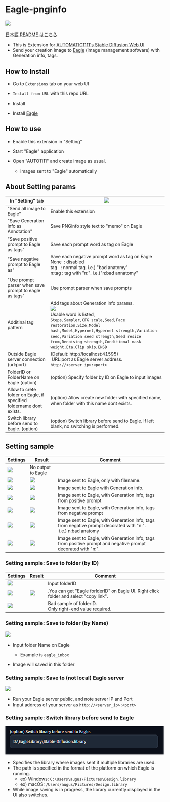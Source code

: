 # Eagle-pnginfo

![](misc/sss_top.png)

[日本語 README はこちら](README.ja.md)

- This is Extension for [AUTOMATIC1111's Stable Diffusion Web UI](https://github.com/AUTOMATIC1111/stable-diffusion-webui)
- Send your creation image to [Eagle](https://jp.eagle.cool/) (image management software) with Generation info, tags.

## How to Install

- Go to `Extensions` tab on your web UI

- `Install from URL` with this repo URL

- Install

- Install [Eagle]([https://jp.eagle.cool/](https://jp.eagle.cool/))

## How to use

- Enable this extension in "Setting"

- Start "Eagle" application

- Open "AUTO1111" and create image as usual.

   - images sent to "Eagle" automatically

## About Setting params

| In "Setting" tab                                                     | ![](misc/sss09.png)                                                                                                                                                                                                                                                                                                       |
| -------------------------------------------------------------------- | ------------------------------------------------------------------------------------------------------------------------------------------------------------------------------------------------------------------------------------------------------------------------------------------------------------------------- |
| "Send all image to Eagle"                                            | Enable this extension                                                                                                                                                                                                                                                                                                     |
| "Save Generation info as Annotation"                                 | Save PNGinfo style text to "memo" on Eagle                                                                                                                                                                                                                                                                                |
| "Save positive prompt to Eagle as tags"                              | Save each prompt word as tag on Eagle                                                                                                                                                                                                                                                                                     |
| "Save negative prompt to Eagle as"                                   | Save each negative prompt word as tag on Eagle<br/>None  : disabled<br/>tag   : normal tag. i.e.) "bad anatomy"<br/>n:tag : tag with "n:". i.e.)"n:bad annatomy"                                                                                                                                                          |
| "Use prompt parser when save prompt to eagle as tags"                | Use prompt parser when save prompts                                                                                                                                                                                                                                                                                       |
| Additinal tag pattern                                                | Add tags about Generation info params.<br/>![](misc/sss10.png)<br />Usable word is listed,<br/>```Steps,Sampler,CFG scale,Seed,Face restoration,Size,Model hash,Model,Hypernet,Hypernet strength,Variation seed,Variation seed strength,Seed resize from,Denoising strength,Conditional mask weight,Eta,Clip skip,ENSD``` |
| Outside Eagle server connection (url:port)                           | (Default: http://localhost:41595)<br/> URL:port as Eagle server address.<br/>```http://<server ip>:<port>```                                                                                                                                                                                                              |
| FolderID or FolderName on Eagle (option)                             | (option) Specify folder by ID on Eagle to input images                                                                                                                                                                                                                                                                    |
| Allow to crete folder on Eagle, if specified foldername dont exists. | (option) Allow create new folder with specified name, when folder with this name dont exists.                                                                                                                                                                                                                             |
| Switch library before send to Eagle. (option)                        | (option) Switch library before send to Eagle. If left blank, no switching is performed.                                                                                                                                                                                                                                   |

## Setting sample

| Settings              | Result                | Comment                                                                                                            |
| --------------------- | --------------------- | ------------------------------------------------------------------------------------------------------------------ |
| ![](misc/sss00.png)   | No output to Eagle    |                                                                                                                    |
| ![](misc/sss01-1.png) | ![](misc/sss01-2.png) | Image sent to Eagle, only with filename.                                                                           |
| ![](misc/sss02-1.png) | ![](misc/sss02-2.png) | Image sent to Eagle with Generation info.                                                                          |
| ![](misc/sss03-1.png) | ![](misc/sss03-2.png) | Image sent to Eagle, with Generation info, tags from positive prompt                                               |
| ![](misc/sss04-1.png) | ![](misc/sss04-2.png) | Image sent to Eagle, with Generation info, tags from negative prompt                                               |
| ![](misc/sss05-1.png) | ![](misc/sss05-2.png) | Image sent to Eagle, with Generation info, tags from negative prompt decorated with "n:".<br/> i.e.) n:bad anatomy |
| ![](misc/sss06-1.png) | ![](misc/sss06-2.png) | Image sent to Eagle, with Generation info, tags from positive prompt and negative prompt decorated with "n:".      |

### Setting sample: Save to folder (by ID)

| Settings              | Result                | Comment                                                                                |
| --------------------- | --------------------- | -------------------------------------------------------------------------------------- |
| ![](misc/sss07-4.png) |                       | Input folderID                                                                         |
| ![](misc/sss07-1.png) | ![](misc/sss07-3.png) | .You can get "Eagle forlderID" on Eagle UI. Right click folder and select "copy link". |
| ![](misc/sss07-2.png) |                       | Bad sample of folderID.<br/>Only right-end value required.                             |

### Setting sample: Save to folder (by Name)

![](misc/sss11.png)

- Input folder Name on Eagle

   - Example is `eagle_inbox`

- Image will saved in this folder

### Setting sample: Save to (not local) Eagle server

![](misc/sss12.png)

- Run your Eagle server public, and note server IP and Port
- Input address of your server as ```http://<server_ip>:<port>```

### Setting sample: Switch library before send to Eagle

![](misc/sss13.png)

- Specifies the library where images sent if multiple libraries are used.
- The path is specified in the format of the platform on which Eagle is running.
  - ex) Windows: ```C:\Users\augus\Pictures\Design.library```
  - ex) macOS: ```/Users/augus/Pictures/Design.library```
- While image saving is in progress, the library currently displayed in the UI also switches.
